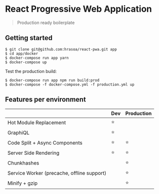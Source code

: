 # React Progressive Web Application

> Production ready boilerplate

## Getting started

    $ git clone git@github.com:hrasoa/react-pwa.git app
    $ cd app/docker
    $ docker-compose run app yarn
    $ docker-compose up

Test the production build:

    $ docker-compose run app npm run build:prod
    $ docker-compose -f docker-compose.yml -f production.yml up 
    
## Features per environment

| | Dev | Production
--- | --- | ---
Hot Module Replacement | :star: |
GraphiQL | :star: |
Code Split + Async Components | :star: | :star:
Server Side Rendering | :star: | :star:
Chunkhashes | | :star:
Service Worker (precache, offline support) | | :star:
Minify + gzip | | :star:
